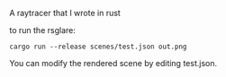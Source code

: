 A raytracer that I wrote in rust

to run the rsglare:

    cargo run --release scenes/test.json out.png

You can modify the rendered scene by editing test.json.
